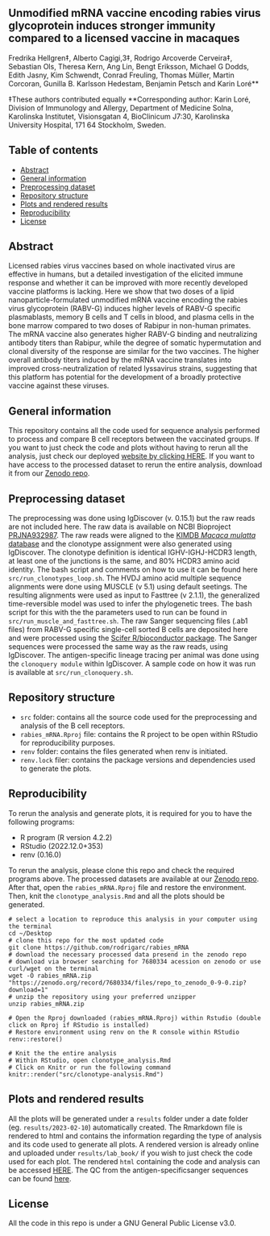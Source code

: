 ## Unmodified mRNA vaccine encoding rabies virus glycoprotein induces stronger immunity compared to a licensed vaccine in macaques

Fredrika Hellgren‡, Alberto Cagigi,3‡, Rodrigo Arcoverde Cerveira‡, Sebastian Ols, Theresa Kern, Ang Lin, Bengt Eriksson, Michael G Dodds, Edith Jasny, Kim Schwendt, Conrad Freuling, Thomas Müller, Martin Corcoran, Gunilla B. Karlsson Hedestam, Benjamin Petsch and Karin Loré**

‡These authors contributed equally
**Corresponding author: Karin Loré, Division of Immunology and Allergy, Department of Medicine Solna, Karolinska Institutet, Visionsgatan 4, BioClinicum J7:30, Karolinska University Hospital, 171 64 Stockholm, Sweden.


## Table of contents
* [Abstract](#abstract)
* [General information](#general-information)
* [Preprocessing dataset](#preprocessing-dataset)
* [Repository structure](#repository-structure)
* [Plots and rendered results](#plots-and-rendered-results)
* [Reproducibility](#reproducibility)
* [License](#license)

## Abstract

Licensed rabies virus vaccines based on whole inactivated virus are effective in humans, but a detailed investigation of the elicited immune response and whether it can be improved with more recently developed vaccine platforms is lacking. Here we show that two doses of a lipid nanoparticle-formulated unmodified mRNA vaccine encoding the rabies virus glycoprotein (RABV-G) induces higher levels of RABV-G specific plasmablasts, memory B cells and T cells in blood, and plasma cells in the bone marrow compared to two doses of Rabipur in non-human primates. The mRNA vaccine also generates higher RABV-G binding and neutralizing antibody titers than Rabipur, while the degree of somatic hypermutation and clonal diversity of the response are similar for the two vaccines. The higher overall antibody titers induced by the mRNA vaccine translates into improved cross-neutralization of related lyssavirus strains, suggesting that this platform has potential for the development of a broadly protective vaccine against these viruses.

## General information

This repository contains all the code used for sequence analysis performed to process and compare B cell receptors between the vaccinated groups. If you want to just check the code and plots without having to rerun all the analysis, just check our deployed [website by clicking HERE](https://rodrigarc.github.io/rabies_mRNA/results/lab_book/bcr-repertoire-analysis.html). If you want to have access to the processed dataset to rerun the entire analysis, download it from our [Zenodo repo](https://zenodo.org/record/7680334).

## Preprocessing dataset

The preprocessing was done using IgDiscover (v. 0.15.1) but the raw reads are not included here. The raw data is available on NCBI Bioproject [PRJNA932987](https://www.ncbi.nlm.nih.gov/bioproject/932987). 
The raw reads were aligned to the [KIMDB *Macaca mulatta* database](http://kimdb.gkhlab.se/datasets/) and the clonotype assignment were also generated using IgDiscover. The clonotype definition is identical IGHV-IGHJ-HCDR3 length, at least one of the junctions is the same, and 80% HCDR3 amino acid identity. The bash script and comments on how to use it can be found here `src/run_clonotypes_loop.sh`. The HVDJ amino acid multiple sequence alignments were done using MUSCLE (v 5.1) using default seetings. The resulting alignments were used as input to Fasttree (v 2.1.1), the generalized time-reversible model was used to infer the phylogenetic trees. The bash script for this with the the parameters used to run can be found in `src/run_muscle_and_fasttree.sh`. The raw Sanger sequencing files (.ab1 files) from RABV-G specific single-cell sorted B cells are deposited here and were processed using the [Scifer R/bioconductor package](http://doi.org/10.18129/B9.bioc.scifer). The Sanger sequences were processed the same way as the raw reads, using IgDiscover. The antigen-specific lineage tracing per animal was done using the `clonoquery module` within IgDiscover. A sample code on how it was run is available at `src/run_clonoquery.sh`.

## Repository structure
 - `src` folder: contains all the source code used for the preprocessing and analysis of the B cell receptors.
 - `rabies_mRNA.Rproj` file: contains the R project to be open within RStudio for reproducibility purposes.
 - `renv` folder: contains the files generated when renv is initiated. 
 - `renv.lock` filer: contains the package versions and dependencies used to generate the plots.
 
## Reproducibility

To rerun the analysis and generate plots, it is required for you to have the following programs:
 - R program (R version 4.2.2)
 - RStudio (2022.12.0+353)
 - renv (0.16.0)
 
To rerun the analysis, please clone this repo and check the required programs above. The processed datasets are available at our [Zenodo repo](https://zenodo.org/record/7680334). After that, open the `rabies_mRNA.Rproj` file and restore the environment. Then, knit the `clonotype_analysis.Rmd` and all the plots should be generated. 


```
# select a location to reproduce this analysis in your computer using the terminal
cd ~/Desktop
# clone this repo for the most updated code
git clone https://github.com/rodrigarc/rabies_mRNA
# download the necessary processed data presend in the zenodo repo
# download via browser searching for 7680334 acession on zenodo or use curl/wget on the terminal
wget -O rabies_mRNA.zip "https://zenodo.org/record/7680334/files/repo_to_zenodo_0-9-0.zip?download=1"
# unzip the repository using your preferred unzipper
unzip rabies_mRNA.zip

# Open the Rproj downloaded (rabies_mRNA.Rproj) within Rstudio (double click on Rproj if RStudio is installed)
# Restore environment using renv on the R console within RStudio
renv::restore()

# Knit the the entire analysis
# Within RStudio, open clonotype_analysis.Rmd
# Click on Knitr or run the following command
knitr::render("src/clonotype-analysis.Rmd")

```

## Plots and rendered results

All the plots will be generated under a `results` folder under a date folder (eg. `results/2023-02-10`) automatically created. The Rmarkdown file is rendered to html and contains the information regarding the type of analysis and its code used to generate all plots. A rendered version is already online and uploaded under `results/lab_book/` if you wish to just check the code used for each plot. The rendered `html` containing the code and analysis can be accessed [HERE](https://rodrigarc.github.io/rabies_mRNA/results/lab_book/bcr-repertoire-analysis.html). The QC from the antigen-specificsanger sequences can be found [here](https://rodrigarc.github.io/rabies_mRNA/results/lab_book/template_all_HC.html).


## License

All the code in this repo is under a GNU General Public License v3.0.

